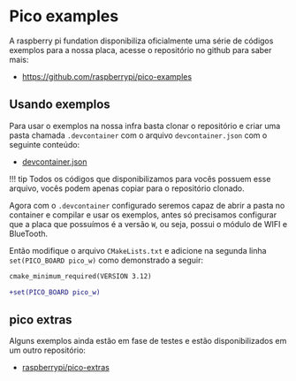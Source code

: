 # Pico examples

A raspberry pi fundation disponibiliza oficialmente uma série de códigos exemplos para a nossa placa, acesse o repositório no github para saber mais:

- https://github.com/raspberrypi/pico-examples

## Usando exemplos

Para usar o exemplos na nossa infra basta clonar o repositório e criar uma pasta chamada `.devcontainer` com o arquivo `devcontainer.json` com o  seguinte conteúdo:

- [devcontainer.json](
https://github.com/insper-embarcados/pico-base-project/blob/main/.devcontainer/devcontainer.json)

!!! tip
    Todos os códigos que disponibilizamos para vocês possuem esse arquivo, vocês podem apenas copiar para o repositório clonado.

Agora com o `.devcontainer` configurado seremos capaz de abrir a pasta no container e compilar e usar os exemplos, antes só precisamos configurar que a placa que possuímos é a versão `W`, ou seja, possui o módulo de WIFI e BlueTooth.

Então modifique o arquivo `CMakeLists.txt` e adicione na segunda linha `set(PICO_BOARD pico_w)` como demonstrado a seguir:

```diff
cmake_minimum_required(VERSION 3.12)

+set(PICO_BOARD pico_w)
```

## pico extras

Alguns exemplos ainda estão em fase de testes e estão disponibilizados em um outro repositório:

- [raspberrypi/pico-extras](https://github.com/raspberrypi/pico-extras/tree/master)
